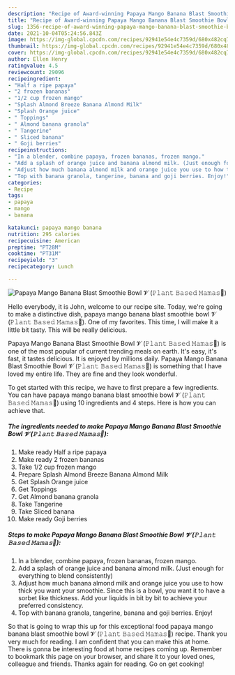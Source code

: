 ```yaml
---
description: "Recipe of Award-winning Papaya Mango Banana Blast Smoothie Bowl 𝓥 (𝙿𝚕𝚊𝚗𝚝 𝙱𝚊𝚜𝚎𝚍 𝙼𝚊𝚖𝚊𝚜🌿)"
title: "Recipe of Award-winning Papaya Mango Banana Blast Smoothie Bowl 𝓥 (𝙿𝚕𝚊𝚗𝚝 𝙱𝚊𝚜𝚎𝚍 𝙼𝚊𝚖𝚊𝚜🌿)"
slug: 1356-recipe-of-award-winning-papaya-mango-banana-blast-smoothie-bowl
date: 2021-10-04T05:24:56.843Z
image: https://img-global.cpcdn.com/recipes/92941e54e4c7359d/680x482cq70/papaya-mango-banana-blast-smoothie-bowl-𝓥-𝙿𝚕𝚊𝚗𝚝-𝙱𝚊𝚜𝚎𝚍-𝙼𝚊𝚖𝚊𝚜-recipe-main-photo.jpg
thumbnail: https://img-global.cpcdn.com/recipes/92941e54e4c7359d/680x482cq70/papaya-mango-banana-blast-smoothie-bowl-𝓥-𝙿𝚕𝚊𝚗𝚝-𝙱𝚊𝚜𝚎𝚍-𝙼𝚊𝚖𝚊𝚜-recipe-main-photo.jpg
cover: https://img-global.cpcdn.com/recipes/92941e54e4c7359d/680x482cq70/papaya-mango-banana-blast-smoothie-bowl-𝓥-𝙿𝚕𝚊𝚗𝚝-𝙱𝚊𝚜𝚎𝚍-𝙼𝚊𝚖𝚊𝚜-recipe-main-photo.jpg
author: Ellen Henry
ratingvalue: 4.5
reviewcount: 29096
recipeingredient:
- "Half a ripe papaya"
- "2 frozen bananas"
- "1/2 cup frozen mango"
- "Splash Almond Breeze Banana Almond Milk"
- "Splash Orange juice"
- " Toppings"
- " Almond banana granola"
- " Tangerine"
- " Sliced banana"
- " Goji berries"
recipeinstructions:
- "In a blender, combine papaya, frozen bananas, frozen mango."
- "Add a splash of orange juice and banana almond milk. (Just enough for everything to blend consistently)"
- "Adjust how much banana almond milk and orange juice you use to how thick you want your smoothie. Since this is a bowl, you want it to have a sorbet like thickness. Add your liquids in bit by bit to achieve your preferred consistency."
- "Top with banana granola, tangerine, banana and goji berries. Enjoy!"
categories:
- Recipe
tags:
- papaya
- mango
- banana

katakunci: papaya mango banana 
nutrition: 295 calories
recipecuisine: American
preptime: "PT28M"
cooktime: "PT31M"
recipeyield: "3"
recipecategory: Lunch

---
```



![Papaya Mango Banana Blast Smoothie Bowl 𝓥 (𝙿𝚕𝚊𝚗𝚝 𝙱𝚊𝚜𝚎𝚍 𝙼𝚊𝚖𝚊𝚜🌿)](https://img-global.cpcdn.com/recipes/92941e54e4c7359d/680x482cq70/papaya-mango-banana-blast-smoothie-bowl-𝓥-𝙿𝚕𝚊𝚗𝚝-𝙱𝚊𝚜𝚎𝚍-𝙼𝚊𝚖𝚊𝚜-recipe-main-photo.jpg)

Hello everybody, it is John, welcome to our recipe site. Today, we're going to make a distinctive dish, papaya mango banana blast smoothie bowl 𝓥 (𝙿𝚕𝚊𝚗𝚝 𝙱𝚊𝚜𝚎𝚍 𝙼𝚊𝚖𝚊𝚜🌿). One of my favorites. This time, I will make it a little bit tasty. This will be really delicious.

Papaya Mango Banana Blast Smoothie Bowl 𝓥 (𝙿𝚕𝚊𝚗𝚝 𝙱𝚊𝚜𝚎𝚍 𝙼𝚊𝚖𝚊𝚜🌿) is one of the most popular of current trending meals on earth. It's easy, it's fast, it tastes delicious. It is enjoyed by millions daily. Papaya Mango Banana Blast Smoothie Bowl 𝓥 (𝙿𝚕𝚊𝚗𝚝 𝙱𝚊𝚜𝚎𝚍 𝙼𝚊𝚖𝚊𝚜🌿) is something that I have loved my entire life. They are fine and they look wonderful.




To get started with this recipe, we have to first prepare a few ingredients. You can have papaya mango banana blast smoothie bowl 𝓥 (𝙿𝚕𝚊𝚗𝚝 𝙱𝚊𝚜𝚎𝚍 𝙼𝚊𝚖𝚊𝚜🌿) using 10 ingredients and 4 steps. Here is how you can achieve that.

<!--inarticleads1-->

##### The ingredients needed to make Papaya Mango Banana Blast Smoothie Bowl 𝓥 (𝙿𝚕𝚊𝚗𝚝 𝙱𝚊𝚜𝚎𝚍 𝙼𝚊𝚖𝚊𝚜🌿):

1. Make ready Half a ripe papaya
1. Make ready 2 frozen bananas
1. Take 1/2 cup frozen mango
1. Prepare Splash Almond Breeze Banana Almond Milk
1. Get Splash Orange juice
1. Get  Toppings
1. Get  Almond banana granola
1. Take  Tangerine
1. Take  Sliced banana
1. Make ready  Goji berries




<!--inarticleads2-->

##### Steps to make Papaya Mango Banana Blast Smoothie Bowl 𝓥 (𝙿𝚕𝚊𝚗𝚝 𝙱𝚊𝚜𝚎𝚍 𝙼𝚊𝚖𝚊𝚜🌿):

1. In a blender, combine papaya, frozen bananas, frozen mango.
1. Add a splash of orange juice and banana almond milk. (Just enough for everything to blend consistently)
1. Adjust how much banana almond milk and orange juice you use to how thick you want your smoothie. Since this is a bowl, you want it to have a sorbet like thickness. Add your liquids in bit by bit to achieve your preferred consistency.
1. Top with banana granola, tangerine, banana and goji berries. Enjoy!




So that is going to wrap this up for this exceptional food papaya mango banana blast smoothie bowl 𝓥 (𝙿𝚕𝚊𝚗𝚝 𝙱𝚊𝚜𝚎𝚍 𝙼𝚊𝚖𝚊𝚜🌿) recipe. Thank you very much for reading. I am confident that you can make this at home. There is gonna be interesting food at home recipes coming up. Remember to bookmark this page on your browser, and share it to your loved ones, colleague and friends. Thanks again for reading. Go on get cooking!
